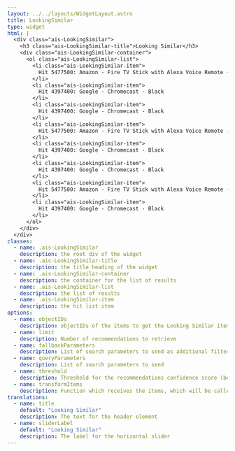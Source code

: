 ```yaml
---
layout: ../../layouts/WidgetLayout.astro
title: LookingSimilar
type: widget
html: |
  <div class="ais-LookingSimilar">
    <h3 class="ais-LookingSimilar-title">Looking Similar</h3>
    <div class="ais-LookingSimilar-container">
      <ol class="ais-LookingSimilar-list">
        <li class="ais-LookingSimilar-item">
          Hit 5477500: Amazon - Fire TV Stick with Alexa Voice Remote - Black
        </li>
        <li class="ais-LookingSimilar-item">
          Hit 4397400: Google - Chromecast - Black
        </li>
        <li class="ais-LookingSimilar-item">
          Hit 4397400: Google - Chromecast - Black
        </li>
        <li class="ais-LookingSimilar-item">
          Hit 5477500: Amazon - Fire TV Stick with Alexa Voice Remote - Black
        </li>
        <li class="ais-LookingSimilar-item">
          Hit 4397400: Google - Chromecast - Black
        </li>
        <li class="ais-LookingSimilar-item">
          Hit 4397400: Google - Chromecast - Black
        </li>
        <li class="ais-LookingSimilar-item">
          Hit 5477500: Amazon - Fire TV Stick with Alexa Voice Remote - Black
        </li>
        <li class="ais-LookingSimilar-item">
          Hit 4397400: Google - Chromecast - Black
        </li>
      </ol>
    </div>
  </div>
classes:
  - name: .ais-LookingSimilar
    description: the root div of the widget
  - name: .ais-LookingSimilar-title
    description: the title heading of the widget
  - name: .ais-LookingSimilar-container
    description: the container for the list of results
  - name: .ais-LookingSimilar-list
    description: the list of results
  - name: .ais-LookingSimilar-item
    description: the hit list item
options:
  - name: objectIDs
    description: objectIDs of the items to get the Looking Similar items from
  - name: limit
    description: Number of recommendations to retrieve
  - name: fallbackParameters
    description: List of search parameters to send as additional filters to use as fallback when there aren't enough recommendations.
  - name: queryParameters
    description: List of search parameters to send
  - name: threshold
    description: Threshold for the recommendations confidence score (between 0 and 100)
  - name: transformItems
    description: Function which receives the items, which will be called before displaying them. Should return a new array with the same shape as the original array. Useful for mapping over the items to transform, remove or reorder them
translations:
  - name: title
    default: "Looking Similar"
    description: The text for the header element
  - name: sliderLabel
    default: "Looking Similar"
    description: The label for the horizontal slider
---
```

